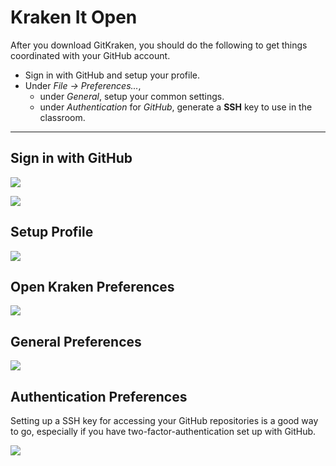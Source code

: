 # Kraken It Open

After you download GitKraken, you should do the following to get things coordinated with your GitHub account.

- Sign in with GitHub and setup your profile.
- Under *File -> Preferences...*,
  - under *General*, setup your common settings.
  - under *Authentication* for *GitHub*, generate a **SSH** key to use in the classroom.

----

## Sign in with GitHub

![](docs/images/kraken-sign-in.png)

![](docs/images/kraken-github-authorization.png)

## Setup Profile

![](docs/images/kraken-setup-profile.png)

## Open Kraken Preferences

![](docs/images/kraken-file-preferences.png)

## General Preferences

![](docs/images/kraken-preferences-general.png)

## Authentication Preferences

Setting up a SSH key for accessing your GitHub repositories is a good way to go, especially if you have two-factor-authentication set up with GitHub.

![](docs/images/kraken-preferences-authentication-github.png)
